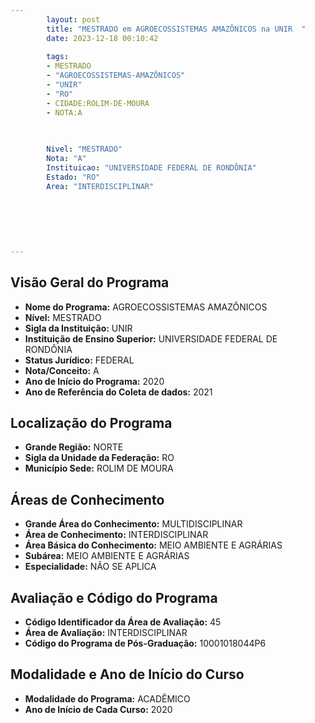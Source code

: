 ```yaml
---
        layout: post
        title: "MESTRADO em AGROECOSSISTEMAS AMAZÔNICOS na UNIR  "
        date: 2023-12-18 00:10:42
     
        tags:
        - MESTRADO
        - "AGROECOSSISTEMAS-AMAZÔNICOS"
        - "UNIR"
        - "RO"
        - CIDADE:ROLIM-DE-MOURA
        - NOTA:A
        
       

        Nivel: "MESTRADO"
        Nota: "A"
        Instituicao: "UNIVERSIDADE FEDERAL DE RONDÔNIA"
        Estado: "RO"
        Area: "INTERDISCIPLINAR"
        
        
        
        
        
        
---
```

## Visão Geral do Programa
- **Nome do Programa:** AGROECOSSISTEMAS AMAZÔNICOS
- **Nível:** MESTRADO
- **Sigla da Instituição:** UNIR
- **Instituição de Ensino Superior:** UNIVERSIDADE FEDERAL DE RONDÔNIA
- **Status Jurídico:** FEDERAL
- **Nota/Conceito:** A
- **Ano de Início do Programa:** 2020
- **Ano de Referência do Coleta de dados:** 2021

## Localização do Programa
- **Grande Região:** NORTE
- **Sigla da Unidade da Federação:** RO
- **Município Sede:** ROLIM DE MOURA

## Áreas de Conhecimento
- **Grande Área do Conhecimento:** MULTIDISCIPLINAR
- **Área de Conhecimento:** INTERDISCIPLINAR
- **Área Básica do Conhecimento:** MEIO AMBIENTE E AGRÁRIAS
- **Subárea:** MEIO AMBIENTE E AGRÁRIAS
- **Especialidade:** NÃO SE APLICA

## Avaliação e Código do Programa
- **Código Identificador da Área de Avaliação:** 45
- **Área de Avaliação:** INTERDISCIPLINAR
- **Código do Programa de Pós-Graduação:** 10001018044P6


## Modalidade e Ano de Início do Curso
- **Modalidade do Programa:** ACADÊMICO
- **Ano de Início de Cada Curso:** 2020
